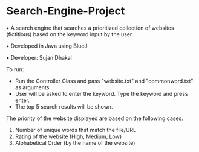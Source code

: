 # Search-Engine-Project
  • A search engine that searches a prioritized collection of websites (fictitious) based on the keyword input by the user. 
  
  • Developed in Java using BlueJ
  
  • Developer: Sujan Dhakal
  
 To run:
  - Run the Controller Class and pass "website.txt" and "commonword.txt" as arguments. 
  - User will be asked to enter the keyword. Type the keyword and press enter. 
  - The top 5 search results will be shown. 
  
  The priority of the website displayed are based on the following cases.
  
   1. Number of unique words that match the file/URL 
   2. Rating of the website (High, Medium, Low) 
   3. Alphabetical Order (by the name of the website) 
  


  
